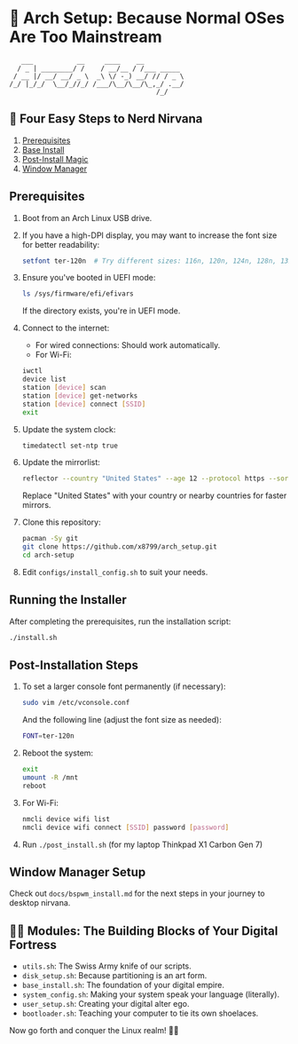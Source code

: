 # 🐧 Arch Setup: Because Normal OSes Are Too Mainstream

```ascii
   ___           __     ____    __          
  / _ | ________/ /    / __/__ / /___ _____ 
 / __ |/ __/ __/ _ \  _\ \/ -_) __/ // / _ \
/_/ |_/_/  \__/_//_/ /___/\__/\__/\_,_/ .__/
                                     /_/    
```

## 🚀 Four Easy Steps to Nerd Nirvana

1. [Prerequisites](#prerequisites)
2. [Base Install](#running-the-installer)
3. [Post-Install Magic](#post-installation-steps)
4. [Window Manager](#window-manager-setup)

## Prerequisites

1. Boot from an Arch Linux USB drive.

2. If you have a high-DPI display, you may want to increase the font size for better readability:

    ```bash
    setfont ter-120n  # Try different sizes: 116n, 120n, 124n, 128n, 132n
    ```

3. Ensure you've booted in UEFI mode:

    ```bash
    ls /sys/firmware/efi/efivars
    ```

    If the directory exists, you're in UEFI mode.

4. Connect to the internet:

    - For wired connections: Should work automatically.
    - For Wi-Fi:

    ```bash
    iwctl
    device list
    station [device] scan
    station [device] get-networks
    station [device] connect [SSID]
    exit
    ```

5. Update the system clock:

    ```bash
    timedatectl set-ntp true
    ```

6. Update the mirrorlist:

    ```bash
    reflector --country "United States" --age 12 --protocol https --sort rate --save /etc/pacman.d/mirrorlist
    ```

    Replace "United States" with your country or nearby countries for faster mirrors.

7. Clone this repository:

    ```bash
    pacman -Sy git
    git clone https://github.com/x8799/arch_setup.git
    cd arch-setup
    ```

8. Edit `configs/install_config.sh` to suit your needs.

## Running the Installer

After completing the prerequisites, run the installation script:

```bash
./install.sh
```

## Post-Installation Steps

1. To set a larger console font permanently (if necessary):

    ```bash
    sudo vim /etc/vconsole.conf
    ```

    And the following line (adjust the font size as needed):

    ```bash
    FONT=ter-120n
    ```

2. Reboot the system:

    ```bash
    exit
    umount -R /mnt
    reboot
    ```

3. For Wi-Fi:

    ```bash
    nmcli device wifi list
    nmcli device wifi connect [SSID] password [password]
    ```

4. Run `./post_install.sh` (for my laptop Thinkpad X1 Carbon Gen 7)

## Window Manager Setup

Check out `docs/bspwm_install.md` for the next steps in your journey to desktop nirvana.

## 🧙‍♂️ Modules: The Building Blocks of Your Digital Fortress

- `utils.sh`: The Swiss Army knife of our scripts.
- `disk_setup.sh`: Because partitioning is an art form.
- `base_install.sh`: The foundation of your digital empire.
- `system_config.sh`: Making your system speak your language (literally).
- `user_setup.sh`: Creating your digital alter ego.
- `bootloader.sh`: Teaching your computer to tie its own shoelaces.

Now go forth and conquer the Linux realm! 🐧👑
